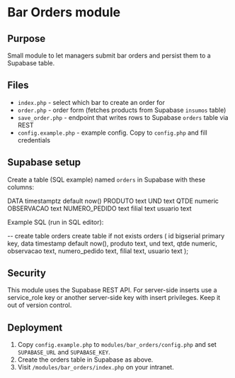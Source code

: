 Bar Orders module
=================

Purpose
-------
Small module to let managers submit bar orders and persist them to a Supabase table.

Files
-----
- `index.php` - select which bar to create an order for
- `order.php` - order form (fetches products from Supabase `insumos` table)
- `save_order.php` - endpoint that writes rows to Supabase `orders` table via REST
- `config.example.php` - example config. Copy to `config.php` and fill credentials

Supabase setup
--------------
Create a table (SQL example) named `orders` in Supabase with these columns:

DATA timestamptz default now()
PRODUTO text
UND text
QTDE numeric
OBSERVACAO text
NUMERO_PEDIDO text
filial text
usuario text

Example SQL (run in SQL editor):

-- create table orders
create table if not exists orders (
  id bigserial primary key,
  data timestamp default now(),
  produto text,
  und text,
  qtde numeric,
  observacao text,
  numero_pedido text,
  filial text,
  usuario text
);

Security
--------
This module uses the Supabase REST API. For server-side inserts use a service_role key or another server-side key with insert privileges. Keep it out of version control.

Deployment
----------
1. Copy `config.example.php` to `modules/bar_orders/config.php` and set `SUPABASE_URL` and `SUPABASE_KEY`.
2. Create the orders table in Supabase as above.
3. Visit `/modules/bar_orders/index.php` on your intranet.
